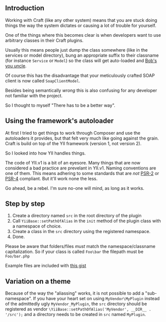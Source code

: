 ## Introduction

Working with Craft (like any other system) means that you are stuck doing things the way the system dictates or causing a lot of trouble for yourself.

One of the things where this becomes clear is when developers want to use arbitrary classes in their Craft plugins.

Usually this means people just dump the class somewhere (like in the services or model directory), bung an appropriate suffix to their classname (for instance `Service` or `Model`) so the class will get auto-loaded and [Bob's you uncle](https://en.wikipedia.org/wiki/Bob%27s_your_uncle).

Of course this has the disadvantage that your meticulously crafted SOAP client is now called `SoapClientModel`.

Besides being semantically _wrong_ this is also confusing for any developer not familiar with the project.

So I thought to myself "There has to be a better way".

## Using the framework's autoloader

At first I tried to get things to work through Composer and use the autoloaders it provides, but that felt very much like going against the grain. Craft is build on top of the YII framework (version 1, not version 2).

So I looked into how YII handles things.

The code of YII.v1 is a bit of an eyesore. Many things that are now considered a bad practice are prevelant in YII.v1.
Naming conventions are one of them. This means adhering to some standards that are _not_ [PSR-2](http://www.php-fig.org/psr/psr-2/) or [PSR-4](http://www.php-fig.org/psr/psr-4/) compliant. But it'll work none the less.

Go ahead, be a rebel. I'm sure no-one will mind, as long as it works.

## Step by step

1. Create a directory named `src` in the root directory of the plugin
2. Call `YiiBase::setPathOfAlias` in the `init` method of the plugin class with a namespace of choice.
3. Create a class in the `src` directory using the registered namespace.
4. Done.

Please be aware that folders/files _must_ match the namespace/classname capitalization. So if your class is called `Foo\bar` the filepath must be `Foo/bar.php`

Example files are included with [this gist](https://gist.github.com/potherca/2d3de34f114479b06c89/)

## Variation on a theme

Because of the way the "aliassing" works, it is not possible to add a "sub-namespace". If you have your heart set on using `MyVendor\MyPlugin` instead of the admittedly ugly `MyVendor_MyPlugin`, the `src` directory should be registered as vendor `\YiiBase::setPathOfAlias('MyVendor', __DIR__ . '/src');` and a directory needs to be created in `src` named `MyPlugin`.
